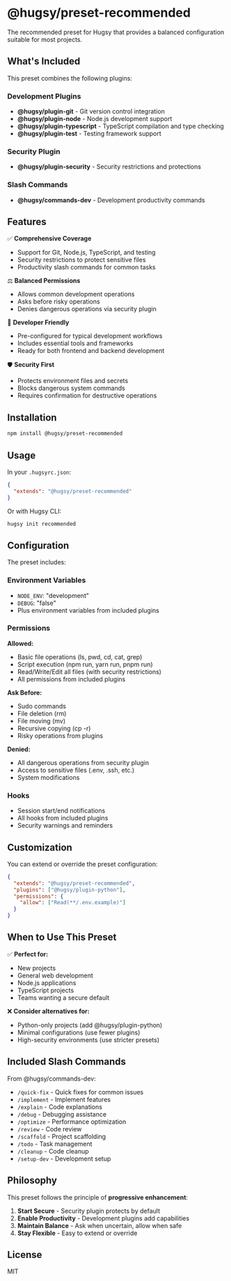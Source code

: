 # @hugsy/preset-recommended

The recommended preset for Hugsy that provides a balanced configuration suitable for most projects.

## What's Included

This preset combines the following plugins:

### Development Plugins

- **@hugsy/plugin-git** - Git version control integration
- **@hugsy/plugin-node** - Node.js development support
- **@hugsy/plugin-typescript** - TypeScript compilation and type checking
- **@hugsy/plugin-test** - Testing framework support

### Security Plugin

- **@hugsy/plugin-security** - Security restrictions and protections

### Slash Commands

- **@hugsy/commands-dev** - Development productivity commands

## Features

✅ **Comprehensive Coverage**

- Support for Git, Node.js, TypeScript, and testing
- Security restrictions to protect sensitive files
- Productivity slash commands for common tasks

⚖️ **Balanced Permissions**

- Allows common development operations
- Asks before risky operations
- Denies dangerous operations via security plugin

🔧 **Developer Friendly**

- Pre-configured for typical development workflows
- Includes essential tools and frameworks
- Ready for both frontend and backend development

🛡️ **Security First**

- Protects environment files and secrets
- Blocks dangerous system commands
- Requires confirmation for destructive operations

## Installation

```bash
npm install @hugsy/preset-recommended
```

## Usage

In your `.hugsyrc.json`:

```json
{
  "extends": "@hugsy/preset-recommended"
}
```

Or with Hugsy CLI:

```bash
hugsy init recommended
```

## Configuration

The preset includes:

### Environment Variables

- `NODE_ENV`: "development"
- `DEBUG`: "false"
- Plus environment variables from included plugins

### Permissions

**Allowed:**

- Basic file operations (ls, pwd, cd, cat, grep)
- Script execution (npm run, yarn run, pnpm run)
- Read/Write/Edit all files (with security restrictions)
- All permissions from included plugins

**Ask Before:**

- Sudo commands
- File deletion (rm)
- File moving (mv)
- Recursive copying (cp -r)
- Risky operations from plugins

**Denied:**

- All dangerous operations from security plugin
- Access to sensitive files (.env, .ssh, etc.)
- System modifications

### Hooks

- Session start/end notifications
- All hooks from included plugins
- Security warnings and reminders

## Customization

You can extend or override the preset configuration:

```json
{
  "extends": "@hugsy/preset-recommended",
  "plugins": ["@hugsy/plugin-python"],
  "permissions": {
    "allow": ["Read(**/.env.example)"]
  }
}
```

## When to Use This Preset

✅ **Perfect for:**

- New projects
- General web development
- Node.js applications
- TypeScript projects
- Teams wanting a secure default

❌ **Consider alternatives for:**

- Python-only projects (add @hugsy/plugin-python)
- Minimal configurations (use fewer plugins)
- High-security environments (use stricter presets)

## Included Slash Commands

From @hugsy/commands-dev:

- `/quick-fix` - Quick fixes for common issues
- `/implement` - Implement features
- `/explain` - Code explanations
- `/debug` - Debugging assistance
- `/optimize` - Performance optimization
- `/review` - Code review
- `/scaffold` - Project scaffolding
- `/todo` - Task management
- `/cleanup` - Code cleanup
- `/setup-dev` - Development setup

## Philosophy

This preset follows the principle of **progressive enhancement**:

1. **Start Secure** - Security plugin protects by default
2. **Enable Productivity** - Development plugins add capabilities
3. **Maintain Balance** - Ask when uncertain, allow when safe
4. **Stay Flexible** - Easy to extend or override

## License

MIT
